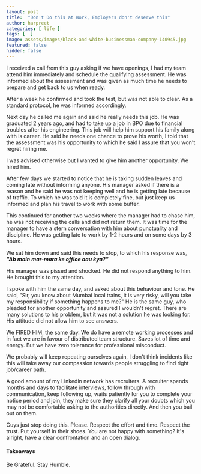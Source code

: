 ```yaml
---
layout: post
title:  "Don't Do this at Work, Employers don't deserve this"
author: harpreet
categories: [ life ]
tags: [  ]
image: assets/images/black-and-white-businessman-company-140945.jpg
featured: false
hidden: false
---
```


I received a call from this guy asking if we have openings, I had my team attend him immediately and schedule the qualifying assessment. He was informed about the assessment and was given as much time he needs to prepare and get back to us when ready.

After a week he confirmed and took the test, but was not able to clear. As a standard protocol, he was informed accordingly.

Next day he called me again and said he really needs this job. He was graduated 2 years ago, and had to take up a job in BPO due to financial troubles after his engineering. This job will help him support his family along with is career. He said he needs one chance to prove his worth, I told that the assessment was his opportunity to which he said I assure that you won't regret hiring me.

I was advised otherwise but I wanted to give him another opportunity. We hired him.

After few days we started to notice that he is taking sudden leaves and coming late without informing anyone. His manager asked if there is a reason and he said he was not keeping well and he is getting late because of traffic. To which he was told it is completely fine, but just keep us informed and plan his travel to work with some buffer.

This continued for another two weeks where the manager had to chase him, he was not receiving the calls and did not return them. It was time for the manager to have a stern conversation with him about punctuality and discipline. He was getting late to work by 1-2 hours and on some days by 3 hours.

We sat him down and said this needs to stop, to which his response was, <strong><i>"Ab main mar-mara ke office aau kya?"</i></strong>

His manager was pissed and shocked. He did not respond anything to him. He brought this to my attention.

I spoke with him the same day, and asked about this behaviour and tone. He said, "Sir, you know about Mumbai local trains, it is very risky, will you take my responsibility if something happens to me?" He is the same guy, who pleaded for another opportunity and assured I wouldn't regret. There are many solutions to his problem, but it was not a solution he was looking for. His attitude did not allow him to see answers.

We FIRED HIM, the same day. We do have a remote working processes and in fact we are in favour of distributed team structure. Saves lot of time and energy. But we have zero tolerance for professional misconduct.

We probably will keep repeating ourselves again, I don't think incidents like this will take away our compassion towards people struggling to find right job/career path.

A good amount of my Linkedin network has recruiters. A recruiter spends months and days to facilitate interviews, follow through with communication, keep following up, waits patiently for you to complete your notice period and join, they make sure they clarify all your doubts which you may not be comfortable asking to the authorities directly. And then you bail out on them.

Guys just stop doing this. Please. Respect the effort and time. Respect the trust. Put yourself in their shoes. You are not happy with something? It's alright, have a clear confrontation and an open dialog.

#### Takeaways

Be Grateful. Stay Humble.

